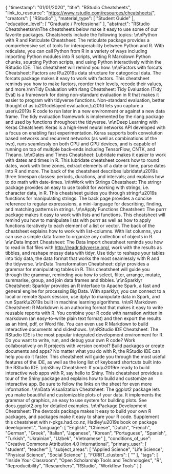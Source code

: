 {
    "timestamp": "01/01/2020",
    "title": "RStudio Cheatsheets",
    "link_to_resource": "https://www.rstudio.com/resources/cheatsheets/",
    "creators": [
        "RStudio"
    ],
    "material_type": [
        "Student Guide"
    ],
    "education_level": [
        "Graduate / Professional"
    ],
    "abstract": "RStudio Cheatsheets\n\nThe cheatsheets below make it easy to use some of our favorite packages. Cheatsheets include the following topics: \n\nPython with R and Reticulate Cheatsheet: The reticulate package provides a comprehensive set of tools for interoperability between Python and R. With reticulate, you can call Python from R in a variety of ways including importing Python modules into R scripts, writing R Markdown Python chunks, sourcing Python scripts, and using Python interactively within the RStudio IDE. This cheatsheet will remind you how. \n\nFactors with forcats Cheatsheet: Factors are R\u2019s data structure for categorical data. The forcats package makes it easy to work with factors. This cheatsheet reminds you how to make factors, reorder their levels, recode their values, and more.\n\nTidy Evaluation with rlang Cheatsheet: Tidy Evaluation (Tidy Eval) is a framework for doing non-standard evaluation in R that makes it easier to program with tidyverse functions. Non-standard evaluation, better thought of as \u201cdelayed evaluation,\u201d lets you capture a user\u2019s R code to run later in a new environment or against a new data frame. The tidy evaluation framework is implemented by the rlang package and used by functions throughout the tidyverse. \n\nDeep Learning with Keras Cheatsheet: Keras is a high-level neural networks API developed with a focus on enabling fast experimentation. Keras supports both convolution based networks and recurrent networks (as well as combinations of the two), runs seamlessly on both CPU and GPU devices, and is capable of running on top of multiple back-ends including TensorFlow, CNTK, and Theano. \n\nDates and Times Cheatsheet: Lubridate makes it easier to work with dates and times in R. This lubridate cheatsheet covers how to round dates, work with time zones, extract elements of a date or time, parse dates into R and more. The back of the cheatsheet describes lubridate\u2019s three timespan classes: periods, durations, and intervals; and explains how to do math with date-times. \n\nWork with Strings Cheatsheet: The stringr package provides an easy to use toolkit for working with strings, i.e. character data, in R. This cheatsheet guides you through stringr\u2019s functions for manipulating strings. The back page provides a concise reference to regular expresssions, a mini-language for describing, finding, and matching patterns in strings. \n\nApply Functions Cheatsheet: The purrr package makes it easy to work with lists and functions. This cheatsheet will remind you how to manipulate lists with purrr as well as how to apply functions iteratively to each element of a list or vector. The back of the cheatsheet explains how to work with list-columns. With list columns, you can use a simple data frame to organize any collection of objects in R. \n\nData Import Cheatsheet: The Data Import cheatsheet reminds you how to read in flat files with http://readr.tidyverse.org/, work with the results as tibbles, and reshape messy data with tidyr. Use tidyr to reshape your tables into tidy data, the data format that works the most seamlessly with R and the tidyverse. \n\nData Transformation Cheatsheet: dplyr provides a grammar for manipulating tables in R. This cheatsheet will guide you through the grammar, reminding you how to select, filter, arrange, mutate, summarise, group, and join data frames and tibbles. \n\nSparklyr Cheatsheet: Sparklyr provides an R interface to Apache Spark, a fast and general engine for processing Big Data. With sparklyr, you can connect to a local or remote Spark session, use dplyr to manipulate data in Spark, and run Spark\u2019s built in machine learning algorithms. \n\nR Markdown Cheatsheet: R Markdown is an authoring format that makes it easy to write reusable reports with R. You combine your R code with narration written in markdown (an easy-to-write plain text format) and then export the results as an html, pdf, or Word file. You can even use R Markdown to build interactive documents and slideshows. \n\nRStudio IDE Cheatsheet: The RStudio IDE is the most popular integrated development environment for R. Do you want to write, run, and debug your own R code? Work collaboratively on R projects with version control? Build packages or create documents and apps? No matter what you do with R, the RStudio IDE can help you do it faster. This cheatsheet will guide you through the most useful features of the IDE, as well as the long list of keyboard shortcuts built into the RStudio IDE. \n\nShiny Cheatsheet: If you\u2019re ready to build interactive web apps with R, say hello to Shiny. This cheatsheet provides a tour of the Shiny package and explains how to build and customize an interactive app. Be sure to follow the links on the sheet for even more information. \n\nData Visualization Cheatsheet: The ggplot2 package lets you make beautiful and customizable plots of your data. It implements the grammar of graphics, an easy to use system for building plots. See docs.ggplot2.org for detailed examples. \n\nPackage Development Cheatsheet: The devtools package makes it easy to build your own R packages, and packages make it easy to share your R code. Supplement this cheatsheet with r-pkgs.had.co.nz, Hadley\u2019s book on package development.",
    "language": [
        "English",
        "Chinese",
        "Dutch",
        "French",
        "German",
        "Greek",
        "Italian",
        "Japanese",
        "Korean",
        "Portuguese",
        "Spanish",
        "Turkish",
        "Ukrainian",
        "Uzbek",
        "Vietnamese"
    ],
    "conditions_of_use": "Creative Commons Attribution 4.0 International",
    "primary_user": [
        "student",
        "teacher"
    ],
    "subject_areas": [
        "Applied Science",
        "Life Science",
        "Physical Science",
        "Social Science"
    ],
    "FORRT_clusters": [
        ""
    ],
    "tags": [
        "Inside Your Classroom",
        "Open Scholarship Tools and Technologies",
        "R",
        "Reproducibility",
        "Researchers",
        "RStudio",
        "Workflow Tools"
    ]
}